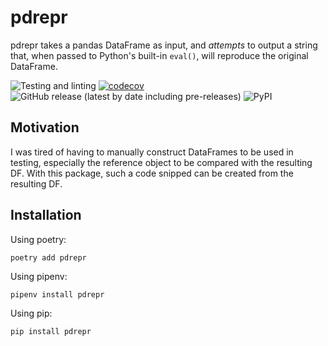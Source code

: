 # pdrepr

pdrepr takes a pandas DataFrame as input, and *attempts* to output a string that, when passed to Python's built-in `eval()`, will reproduce the original DataFrame.

![Testing and linting](https://github.com/danhje/pdrepr/workflows/Test%20And%20Lint/badge.svg)
[![codecov](https://codecov.io/gh/danhje/pdrepr/branch/master/graph/badge.svg)](https://codecov.io/gh/danhje/pdrepr)
![GitHub release (latest by date including pre-releases)](https://img.shields.io/github/v/release/danhje/pdrepr?include_prereleases)
![PyPI](https://img.shields.io/pypi/v/pdrepr)

## Motivation

I was tired of having to manually construct DataFrames to be used in testing, especially the reference object to be compared with the resulting DF. With this package, such a code snipped can be created from the resulting DF.


## Installation

Using poetry:

```shell
poetry add pdrepr
```

Using pipenv:

```shell
pipenv install pdrepr
```

Using pip:

```shell
pip install pdrepr
```
